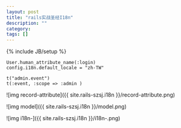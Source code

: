 ```yaml
---
layout: post
title: "rails实战圣经I18n"
description: ""
category: 
tags: []
---
```

{% include JB/setup %}

	User.human_attribute_name(:login)  
	config.i18n.default_locale = "zh-TW"  
	
	t("admin.event")  
	t(:event, :scope => :admin )  

![img record-attribute]({{ site.rails-szsj.i18n }}/record-attribute.png)

![img model]({{ site.rails-szsj.i18n }}/model.png)

![img i18n-]({{ site.rails-szsj.i18n }}/i18n-.png)



